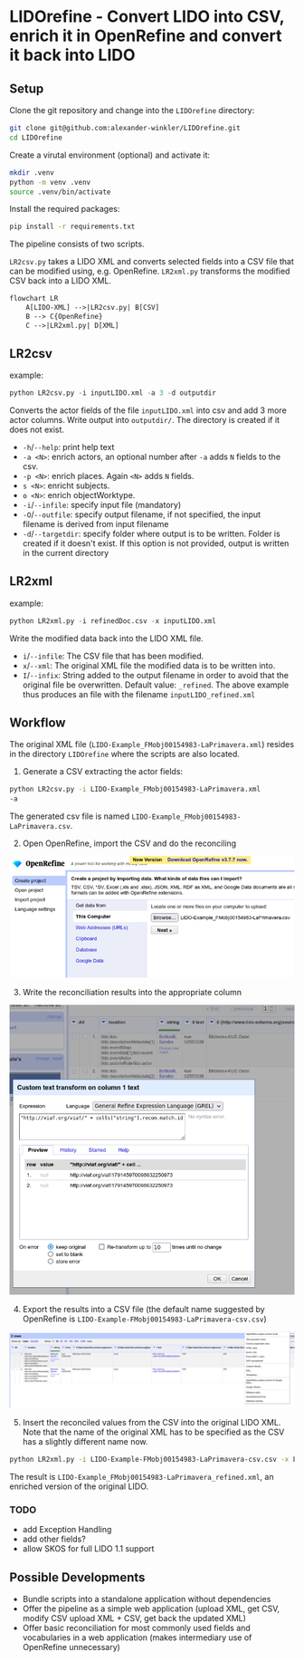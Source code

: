 # LIDOrefine - Convert LIDO into CSV, enrich it in OpenRefine and convert it back into LIDO

## Setup

Clone the git repository and change into the `LIDOrefine` directory:

```bash
git clone git@github.com:alexander-winkler/LIDOrefine.git
cd LIDOrefine
```
Create a virutal environment (optional) and activate it:

```bash
mkdir .venv
python -m venv .venv
source .venv/bin/activate
```

Install the required packages:

```bash
pip install -r requirements.txt
```

The pipeline consists of two scripts.

`LR2csv.py` takes a LIDO XML and converts selected fields into a CSV file that can be modified using, e.g. OpenRefine.
`LR2xml.py` transforms the modified CSV back into a LIDO XML.

```mermaid
flowchart LR
    A[LIDO-XML] -->|LR2csv.py| B[CSV]
    B --> C{OpenRefine}
    C -->|LR2xml.py| D[XML]
```

## LR2csv

example:

```python
python LR2csv.py -i inputLIDO.xml -a 3 -d outputdir
```

Converts the actor fields of the file `inputLIDO.xml` into csv and add 3 more actor columns. Write output into `outputdir/`. The directory is created if it does not exist. 

- `-h`/`--help`: print help text
- `-a <N>`: enrich actors, an optional number after `-a` adds `N` fields to the csv.
- `-p <N>`: enrich places. Again `<N>` adds `N` fields.
- `s <N>`: enricht subjects.
- `o <N>`: enrich objectWorktype.
- `-i`/`--infile`: specify input file (mandatory)
- `-O`/`--outfile`: specify output filename, if not specified, the input filename is derived from input filename
- `-d`/`--targetdir`: specify folder where output is to be written. Folder is created if it doesn't exist. If this option is not provided, output is written in the current directory



## LR2xml

example:

```python
python LR2xml.py -i refinedDoc.csv -x inputLIDO.xml
```

Write the modified data back into the LIDO XML file.

- `i`/`--infile`: The CSV file that has been modified.
- `x`/`--xml`: The original XML file the modified data is to be written into.
- `I`/`--infix`: String added to the output filename in order to avoid that the original file be overwritten. Default value: `_refined`. The above example thus produces an file with the filename `inputLIDO_refined.xml`

## Workflow

The original XML file (`LIDO-Example_FMobj00154983-LaPrimavera.xml`) resides in the directory `LIDOrefine` where the scripts are also located.

1. Generate a CSV extracting the actor fields:

```bash
python LR2csv.py -i LIDO-Example_FMobj00154983-LaPrimavera.xml
-a
```

The generated csv file is named `LIDO-Example_FMobj00154983-LaPrimavera.csv`.

2. Open OpenRefine, import the CSV and do the reconciling

![](img/OR_import.png)

3. Write the reconciliation results into the appropriate column

![](img/OR_insertReconMatch.png)

4. Export the results into a CSV file (the default name suggested by OpenRefine is `LIDO-Example-FMobj00154983-LaPrimavera-csv.csv`)

![](img/OR_export.png)

5. Insert the reconciled values from the CSV into the original LIDO XML. Note that the name of the original XML has to be specified as the CSV has a slightly different name now.

```bash
python LR2xml.py -i LIDO-Example-FMobj00154983-LaPrimavera-csv.csv -x LIDO-Example_FMobj00154983-LaPrimavera.xml
```

The result is `LIDO-Example_FMobj00154983-LaPrimavera_refined.xml`, an enriched version of the original LIDO.




### TODO

- add Exception Handling
- add other fields? 
- allow SKOS for full LIDO 1.1 support


## Possible Developments

- Bundle scripts into a standalone application without dependencies
- Offer the pipeline as a simple web application (upload XML, get CSV, modify CSV upload XML + CSV, get back the updated XML)
- Offer basic reconciliation for most commonly used fields and vocabularies in a web application (makes intermediary use of OpenRefine unnecessary)